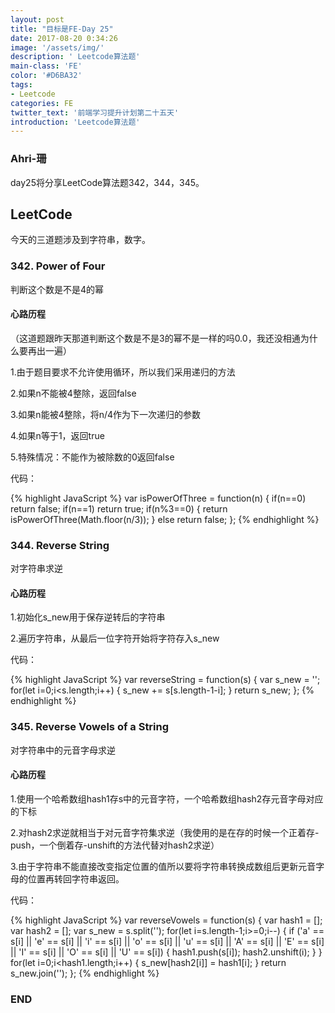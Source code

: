 ```yaml
---
layout: post
title: "目标是FE-Day 25"
date: 2017-08-20 0:34:26
image: '/assets/img/'
description: ' Leetcode算法题'
main-class: 'FE'
color: '#D6BA32'
tags:
- Leetcode
categories: FE
twitter_text: '前端学习提升计划第二十五天'
introduction: 'Leetcode算法题'
---
```


### Ahri-珊

day25将分享LeetCode算法题342，344，345。

## LeetCode

今天的三道题涉及到字符串，数字。

### 342. Power of Four

判断这个数是不是4的幂

#### 心路历程

（这道题跟昨天那道判断这个数是不是3的幂不是一样的吗0.0，我还没相通为什么要再出一遍）

1.由于题目要求不允许使用循环，所以我们采用递归的方法

 2.如果n不能被4整除，返回false
 
 3.如果n能被4整除，将n/4作为下一次递归的参数
 
 4.如果n等于1，返回true
 
 5.特殊情况：不能作为被除数的0返回false

代码：

{% highlight JavaScript %}
var isPowerOfThree = function(n) {
    if(n==0)
        return false;
    if(n==1)
        return true;
    if(n%3==0)
        {
            return isPowerOfThree(Math.floor(n/3));
        }
    else
        return false;
};
{% endhighlight %}

### 344. Reverse String

对字符串求逆

#### 心路历程

1.初始化s_new用于保存逆转后的字符串
 
2.遍历字符串，从最后一位字符开始将字符存入s_new

代码：

{% highlight JavaScript %}
var reverseString = function(s) {
    var s_new = '';
    for(let i=0;i<s.length;i++)
        {
            s_new += s[s.length-1-i];
        }
    return s_new;
};
{% endhighlight %}

### 345. Reverse Vowels of a String

对字符串中的元音字母求逆

#### 心路历程

1.使用一个哈希数组hash1存s中的元音字符，一个哈希数组hash2存元音字母对应的下标

2.对hash2求逆就相当于对元音字符集求逆（我使用的是在存的时候一个正着存-push，一个倒着存-unshift的方法代替对hash2求逆）
 
3.由于字符串不能直接改变指定位置的值所以要将字符串转换成数组后更新元音字母的位置再转回字符串返回。

代码：

{% highlight JavaScript %}
var reverseVowels = function(s) {
    var hash1 = [];
    var hash2 = [];
    var s_new = s.split('');
    for(let i=s.length-1;i>=0;i--)
        {
            if ('a' == s[i] || 'e' == s[i] || 'i' == s[i] || 'o' == s[i] || 'u' == s[i]
                || 'A' == s[i] || 'E' == s[i] || 'I' == s[i] || 'O' == s[i] || 'U' == s[i])
                {
                    hash1.push(s[i]);
                    hash2.unshift(i);
                }
        }
    for(let i=0;i<hash1.length;i++)
        {
                s_new[hash2[i]] = hash1[i];
        }
    return s_new.join('');
};
{% endhighlight %}

### END